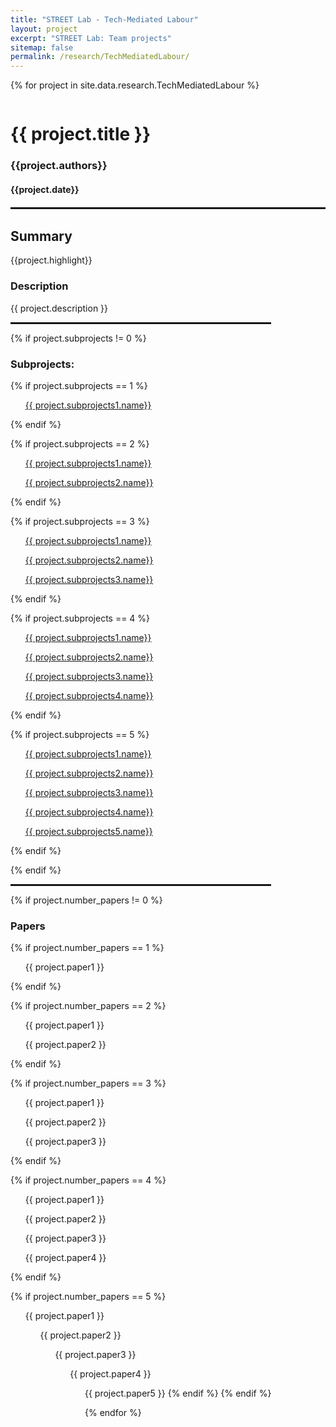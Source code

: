 ```yaml
---
title: "STREET Lab - Tech-Mediated Labour"
layout: project
excerpt: "STREET Lab: Team projects"
sitemap: false
permalink: /research/TechMediatedLabour/
---
```

{% for project in site.data.research.TechMediatedLabour %}

<div class="row" style="display: flex;">


<!--<div class="col-sm-5 clearfix" >
  <img src="{{ site.url }}{{ site.baseurl }}/images/pubpic/{{ project.photo }}" class="img-reponsive" width="100%" style="float: left" />
</div>-->

<div class="h-100 col-sm-12">
  <h1>{{ project.title }}</h1>
  <h3>{{project.authors}}</h3>
  <h4>{{project.date}}</h4>
  
</div>

</div>

<hr style="margin-top: 0.1rem;
  margin-bottom: 0.1rem;
  border: 0;
  border-top: 2px solid rgba(0, 0, 0, 0.2);"/>

<div class="row" style="display: flex;">

<div class=" col-sm-12">
  <h2>Summary</h2>
  {{project.highlight}}
  <h3>Description</h3>
 <p>{{ project.description }}</p>


<hr style="margin-top: 0.1rem;
  margin-bottom: 0.1rem;
  border: 0;
  border-top: 2px solid rgba(0, 0, 0, 0.2);"/>

{% if project.subprojects != 0 %}  

  <h3>Subprojects:</h3>

  {% if project.subprojects == 1 %}
  <ul><a href="{{ project.subprojects1.url}}"> {{ project.subprojects1.name}}</a></ul>
  {% endif %}

  {% if project.subprojects == 2 %}
  <ul><a href="{{ project.subprojects1.url}}"> {{ project.subprojects1.name}}</a></ul>
  <ul><a href="{{ project.subprojects2.url}}"> {{ project.subprojects2.name}}</a></ul>
  {% endif %}

  {% if project.subprojects == 3 %}
  <ul><a href="{{ project.subprojects1.url}}"> {{ project.subprojects1.name}}</a></ul>
  <ul><a href="{{ project.subprojects2.url}}"> {{ project.subprojects2.name}}</a></ul>
  <ul><a href="{{ project.subprojects3.url}}"> {{ project.subprojects3.name}}</a></ul>
  {% endif %}

  {% if project.subprojects == 4 %}
  <ul><a href="{{ project.subprojects1.url}}"> {{ project.subprojects1.name}}</a></ul>
  <ul><a href="{{ project.subprojects2.url}}"> {{ project.subprojects2.name}}</a></ul>
  <ul><a href="{{ project.subprojects3.url}}"> {{ project.subprojects3.name}}</a></ul>
  <ul><a href="{{ project.subprojects4.url}}"> {{ project.subprojects4.name}}</a></ul>
  {% endif %}

  {% if project.subprojects == 5 %}
  <ul><a href="{{ project.subprojects1.url}}"> {{ project.subprojects1.name}}</a></ul>
  <ul><a href="{{ project.subprojects2.url}}"> {{ project.subprojects2.name}}</a></ul>
  <ul><a href="{{ project.subprojects3.url}}"> {{ project.subprojects3.name}}</a></ul>
  <ul><a href="{{ project.subprojects4.url}}"> {{ project.subprojects4.name}}</a></ul>
  <ul><a href="{{ project.subprojects5.url}}"> {{ project.subprojects5.name}}</a></ul>
  {% endif %}

  {% endif %}


<hr style="margin-top: 0.1rem;
  margin-bottom: 0.1rem;
  border: 0;
  border-top: 2px solid rgba(0, 0, 0, 0.2);"/>

  
{% if project.number_papers != 0 %}   
 <h3>Papers</h3>
  {% if project.number_papers == 1 %}
  <ul> {{ project.paper1 }} </ul>
  {% endif %}

  {% if project.number_papers == 2 %}
  <ul> {{ project.paper1 }} </ul>
  <ul> {{ project.paper2 }} </ul>
  {% endif %}

  {% if project.number_papers == 3 %}
  <ul> {{ project.paper1 }} </ul>
  <ul> {{ project.paper2 }} </ul>
  <ul> {{ project.paper3 }} </ul>
  {% endif %}

  {% if project.number_papers == 4 %}
  <ul> {{ project.paper1 }} </ul>
  <ul> {{ project.paper2 }} </ul>
  <ul> {{ project.paper3 }} </ul>
  <ul> {{ project.paper4 }} </ul>
  {% endif %}

  {% if project.number_papers == 5 %}
  <ul> {{ project.paper1 }} 
  <ul> {{ project.paper2 }} 
  <ul> {{ project.paper3 }} 
  <ul> {{ project.paper4 }} 
  <ul> {{ project.paper5 }} 
  {% endif %}
  {% endif %}
<br />

{% endfor %}


